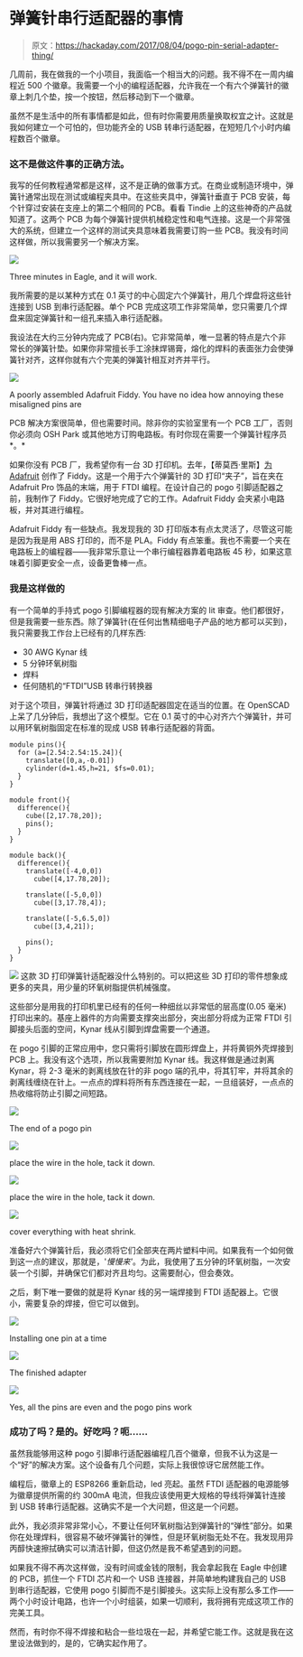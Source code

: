# 弹簧针串行适配器的事情

> 原文：<https://hackaday.com/2017/08/04/pogo-pin-serial-adapter-thing/>

几周前，我在做我的一个小项目，我面临一个相当大的问题。我不得不在一周内编程近 500 个徽章。我需要一个小的编程适配器，允许我在一个有六个弹簧针的徽章上刺几个垫，按一个按钮，然后移动到下一个徽章。

虽然不是生活中的所有事情都是如此，但有时你需要用质量换取权宜之计。这就是我如何建立一个可怕的，但功能齐全的 USB 转串行适配器，在短短几个小时内编程数百个徽章。

### 这不是做这件事的正确方法。

我写的任何教程通常都是这样，这不是正确的做事方式。在商业或制造环境中，弹簧针通常出现在测试或编程夹具中。在这些夹具中，弹簧针垂直于 PCB 安装，每个针穿过安装在支座上的第二个相同的 PCB。看看 Tindie 上的这些神奇的产品就知道了。这两个 PCB 为每个弹簧针提供机械稳定性和电气连接。这是一个非常强大的系统，但建立一个这样的测试夹具意味着我需要订购一些 PCB。我没有时间这样做，所以我需要另一个解决方案。

[![](img/2bb83f2ab929c9e1612ffff0a07a28d2.png)](https://hackaday.com/wp-content/uploads/2017/07/pogoeagle.png)

Three minutes in Eagle, and it will work.

我所需要的是以某种方式在 0.1 英寸的中心固定六个弹簧针，用几个焊盘将这些针连接到 USB 到串行适配器。单个 PCB 完成这项工作非常简单，您只需要几个焊盘来固定弹簧针和一组孔来插入串行适配器。

我设法在大约三分钟内完成了 PCB(右)。它非常简单，唯一显著的特点是六个非常长的弹簧针垫。如果你非常擅长手工涂抹焊锡膏，熔化的焊料的表面张力会使弹簧针对齐，这样你就有六个完美的弹簧针相互对齐并平行。

[![](img/b729739e805fabf728a2d3f4eb4a5d80.png)](https://hackaday.com/wp-content/uploads/2017/07/pogo.jpg)

A poorly assembled Adafruit Fiddy. You have no idea how annoying these misaligned pins are

PCB 解决方案很简单，但也需要时间。除非你的实验室里有一个 PCB 工厂，否则你必须向 OSH Park 或其他地方订购电路板。有时你现在需要一个弹簧针程序员*。*

如果你没有 PCB 厂，我希望你有一台 3D 打印机。去年，【蒂莫西·里斯】[为 Adafruit](https://learn.adafruit.com/fiddy-ftdi-pogo-pin-clip/overview) 创作了 Fiddy。这是一个用于六个弹簧针的 3D 打印“夹子”，旨在夹在 Adafruit Pro 饰品的末端，用于 FTDI 编程。在设计自己的 pogo 引脚适配器之前，我制作了 Fiddy。它很好地完成了它的工作。Adafruit Fiddy 会夹紧小电路板，并对其进行编程。

Adafruit Fiddy 有一些缺点。我发现我的 3D 打印版本有点太灵活了，尽管这可能是因为我是用 ABS 打印的，而不是 PLA。Fiddy 有点笨重。我也不需要一个夹在电路板上的编程器——我非常乐意让一个串行编程器靠着电路板 45 秒，如果这意味着引脚更安全一点，设备更鲁棒一点。

### 我是这样做的

有一个简单的手持式 pogo 引脚编程器的现有解决方案的 lit 审查。他们都很好，但是我需要一些东西。除了弹簧针(在任何出售精细电子产品的地方都可以买到)，我只需要我工作台上已经有的几样东西:

*   30 AWG Kynar 线
*   5 分钟环氧树脂
*   焊料
*   任何随机的“FTDI”USB 转串行转换器

对于这个项目，弹簧针将通过 3D 打印适配器固定在适当的位置。在 OpenSCAD 上呆了几分钟后，我想出了这个模型。它在 0.1 英寸的中心对齐六个弹簧针，并可以用环氧树脂固定在标准的现成 USB 转串行适配器的背面。

```
module pins(){
  for (a=[2.54:2.54:15.24]){
    translate([0,a,-0.01])
    cylinder(d=1.45,h=21, $fs=0.01);
  }
}

module front(){
  difference(){
    cube([2,17.78,20]);
    pins();
  }
}

module back(){
  difference(){
    translate([-4,0,0])
      cube([4,17.78,20]);

    translate([-5,0,0])
      cube([3,17.78,4]);

    translate([-5,6.5,0])
      cube([3,4,21]);

    pins();
  }
}

```

[![](img/2e24316b26aa8a5f633cfecdad312632.png)](https://hackaday.com/wp-content/uploads/2017/07/openscad.png) 这款 3D 打印弹簧针适配器没什么特别的。可以把这些 3D 打印的零件想象成更多的夹具，用少量的环氧树脂提供机械强度。

这些部分是用我的打印机里已经有的任何一种细丝以非常低的层高度(0.05 毫米)打印出来的。基座上器件的方向需要支撑突出部分，突出部分将成为正常 FTDI 引脚接头后面的空间，Kynar 线从引脚到焊盘需要一个通道。

在 pogo 引脚的正常应用中，您只需将引脚放在圆形焊盘上，并将黄铜外壳焊接到 PCB 上。我没有这个选项，所以我需要附加 Kynar 线。我这样做是通过剥离 Kynar，将 2-3 毫米的剥离线放在针的非 pogo 端的孔中，将其钉牢，并将其余的剥离线缠绕在针上。一点点的焊料将所有东西连接在一起，一旦组装好，一点点的热收缩将防止引脚之间短路。

[![](img/bfaaf557c2cdd837390e555e072f56bc.png)](https://hackaday.com/wp-content/uploads/2017/08/1_bright.png)

The end of a pogo pin

[![](img/848defc89c50b9b49dedd1256320f8f0.png)](https://hackaday.com/wp-content/uploads/2017/08/2_bright.png)

place the wire in the hole, tack it down.

[![](img/d0c99a1c00f82d75c687cb42a48e6a18.png)](https://hackaday.com/wp-content/uploads/2017/08/3_bright.png)

place the wire in the hole, tack it down.

[![](img/a0fbd4a63d28eac4118b75c235ba7612.png)](https://hackaday.com/wp-content/uploads/2017/08/4_bright.png)

cover everything with heat shrink.

准备好六个弹簧针后，我必须将它们全部夹在两片塑料中间。如果我有一个如何做到这一点的建议，那就是，'*慢慢来'*。为此，我使用了五分钟的环氧树脂，一次安装一个引脚，并确保它们都对齐且均匀。这需要耐心，但会奏效。

之后，剩下唯一要做的就是将 Kynar 线的另一端焊接到 FTDI 适配器上。它很小，需要复杂的焊接，但它可以做到。

[![](img/e6295a9bf89fd1149ce08c4c1c70ffb3.png)](https://hackaday.com/wp-content/uploads/2017/08/plasticbullshit_bright.png)

Installing one pin at a time

[![](img/df7631a581ab6c3ab7f4e301c66a02da.png)](https://hackaday.com/wp-content/uploads/2017/08/final-adapter_bright.png)

The finished adapter

[![](img/080d29d38b806c5dd8a559941d3de81d.png)](https://hackaday.com/wp-content/uploads/2017/08/programming_bright.png)

Yes, all the pins are even and the pogo pins work

### 成功了吗？是的。好吃吗？呃……

虽然我能够用这种 pogo 引脚串行适配器编程几百个徽章，但我不认为这是一个“好”的解决方案。这个设备有几个问题，实际上我很惊讶它居然能工作。

编程后，徽章上的 ESP8266 重新启动，led 亮起。虽然 FTDI 适配器的电源能够为徽章提供所需的约 300mA 电流，但我应该使用更大规格的导线将弹簧针连接到 USB 转串行适配器。这确实不是一个大问题，但这是一个问题。

此外，我必须非常非常小心，不要让任何环氧树脂沾到弹簧针的“弹性”部分。如果你在处理焊料，很容易不破坏弹簧针的弹性，但是环氧树脂无处不在。我发现用异丙醇快速擦拭确实可以清洁针脚，但这仍然是我不希望遇到的问题。

如果我不得不再次这样做，没有时间或金钱的限制，我会拿起我在 Eagle 中创建的 PCB，抓住一个 FTDI 芯片和一个 USB 连接器，并简单地构建我自己的 USB 到串行适配器，它使用 pogo 引脚而不是引脚接头。这实际上没有那么多工作——两个小时设计电路，也许一个小时组装，如果一切顺利，我将拥有完成这项工作的完美工具。

然而，有时你不得不焊接和粘合一些垃圾在一起，并希望它能工作。这就是我在这里设法做到的，是的，它确实起作用了。